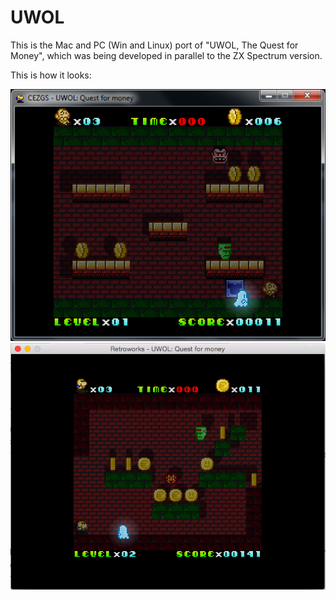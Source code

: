 # UWOL

This is the Mac and PC (Win and Linux) port of "UWOL, The Quest for Money", which was being developed in parallel to the ZX Spectrum version.

This is how it looks:

![UWOL PC](https://raw.githubusercontent.com/AugustoRuiz/UWOL/master/UWOL.png)
![UWOL Mac](https://raw.githubusercontent.com/AugustoRuiz/UWOL/master/UWOL_Mac.png)

